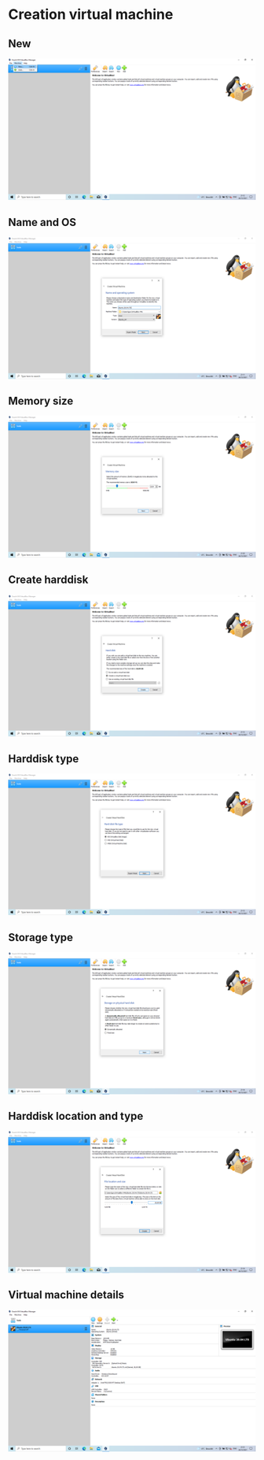 # Creation virtual machine

## New
<kbd> [![Creation virtual machine](../../assets/images/virtualbox-windows/create-vm/new.png "<New>")](../../assets/images/virtualbox-windows/create-vm/new.png) </kbd>

## Name and OS
<kbd> [![Creation virtual machine](../../assets/images/virtualbox-windows/create-vm/name-and-os.png "Name and OS")](../../assets/images/virtualbox-windows/create-vm/name-and-os.png) </kbd>

## Memory size
<kbd> [![Creation virtual machine](../../assets/images/virtualbox-windows/create-vm/memory-size.png "Memory size")](../../assets/images/virtualbox-windows/create-vm/memory-size.png) </kbd>

## Create harddisk
<kbd> [![Creation virtual machine](../../assets/images/virtualbox-windows/create-vm/create-harddisk.png "Create harddisk")](../../assets/images/virtualbox-windows/create-vm/create-harddisk.png) </kbd>

## Harddisk type
<kbd> [![Creation virtual machine](../../assets/images/virtualbox-windows/create-vm/harddisk-type.png "Harddisk type")](../../assets/images/virtualbox-windows/create-vm/harddisk-type.png) </kbd>

## Storage type
<kbd> [![Creation virtual machine](../../assets/images/virtualbox-windows/create-vm/storage-type.png "Storage type")](../../assets/images/virtualbox-windows/create-vm/storage-type.png) </kbd>

## Harddisk location and type
<kbd> [![Creation virtual machine](../../assets/images/virtualbox-windows/create-vm/harddisk-location-and-size.png "Harddisk location and type")](../../assets/images/virtualbox-windows/create-vm/harddisk-location-and-size.png) </kbd>

## Virtual machine details
<kbd> [![Creation virtual machine](../../assets/images/virtualbox-windows/create-vm/virtual-machine-details.png "Virtual machine details")](../../assets/images/virtualbox-windows/create-vm/virtual-machine-details.png) </kbd>